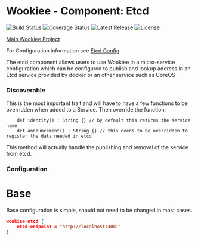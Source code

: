 # Wookiee - Component: Etcd

[![Build Status](https://travis-ci.org/oracle/wookiee-etcd.svg?branch=master)](https://travis-ci.org/oracle/wookiee-etcd) [![Coverage Status](https://coveralls.io/repos/Webtrends/wookiee-etcd/badge.svg?branch=master&service=github)](https://coveralls.io/github/oracle/wookiee-etcd?branch=master) [![Latest Release](https://img.shields.io/github/release/oracle/wookiee-etcd.svg)](https://github.com/oracle/wookiee-etcd/releases) [![License](http://img.shields.io/:license-Apache%202-red.svg)](http://www.apache.org/licenses/LICENSE-2.0.txt)

[Main Wookiee Project](https://github.com/oracle/wookiee)

For Configuration information see [Etcd Config](docs/config.md)

The etcd component allows users to use Wookiee in a micro-service configuration which can be configured to publish and
lookup address in an Etcd service provided by docker or an other service such as CoreOS

### Discoverable

This is the most important trait and will have to have a few functions to be overridden when added to a Service.   Then override the function:
```
    def identity() : String {} // by default this returns the service name
    def announcement() : String {} // this needs to be overridden to register the data needed in etcd
```
This method will actually handle the publishing and removal of the service from etcd.  

### Configuration

# Base
Base configuration is simple, should not need to be changed in most cases.
```json
wookiee-etcd {
    etcd-endpoint = "http://localhost:4001"
}
```
